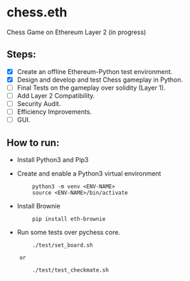 # chess.eth
Chess Game on Ethereum Layer 2 (in progress)

Steps:
--------
+ [x] Create an offline Ethereum-Python test environment.
+ [x] Design and develop and test Chess gameplay in Python.
+ [ ] Final Tests on the gameplay over solidity (Layer 1).
+ [ ] Add Layer 2 Compatibility.
+ [ ] Security Audit.
+ [ ] Efficiency Improvements.
+ [ ] GUI.

How to run:
--------
+ Install Python3 and Pip3

+ Create and enable a Python3 virtual environment

```
        python3 -m venv <ENV-NAME>
        source <ENV-NAME>/bin/activate
```
+ Install Brownie

```
        pip install eth-brownie
```

+ Run some tests over pychess core.

```
        ./test/set_board.sh
```
        or

```
        ./test/test_checkmate.sh
```
